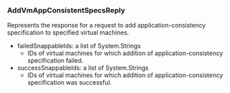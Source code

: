 ### AddVmAppConsistentSpecsReply
Represents the response for a request to add application-consistency specification to specified virtual machines.

- failedSnappableIds: a list of System.Strings
  - IDs of virtual machines for which addition of application-consistency specification failed.
- successSnappableIds: a list of System.Strings
  - IDs of virtual machines for which addition of application-consistency specification was successful.
